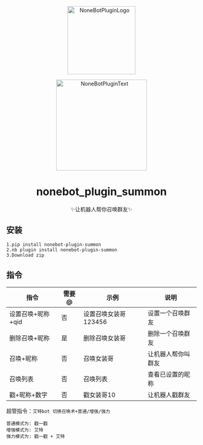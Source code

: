 <div align="center">
  <img src="https://s2.loli.net/2022/06/16/opBDE8Swad5rU3n.png" width="180" height="180" alt="NoneBotPluginLogo">
  <br>
  <p><img src="https://s2.loli.net/2022/06/16/xsVUGRrkbn1ljTD.png" width="240" alt="NoneBotPluginText"></p>
</div>

<div align="center">

# nonebot_plugin_summon
✨让机器人帮你召唤群友✨

</div>

## 安装
    1.pip install nonebot-plugin-summon
    2.nb plugin install nonebot-plugin-summon
    3.Download zip
    
## 指令

| 指令                    | 需要@ | 示例                | 说明                |
| ----------------------- | ---- | ------------------- | ------------------ |
| 设置召唤+昵称+qid        |  否  | 设置召唤女装哥123456 | 设置一个召唤群友     |
| 删除召唤+昵称            |  是  | 删除召唤女装哥       | 删除一个召唤群友     |
| 召唤+昵称                |  否  | 召唤女装哥          | 让机器人帮你叫群友   |
| 召唤列表                 |  否  | 召唤列表            | 查看已设置的昵称     |
| 戳+昵称+数字             |  否  | 戳女装哥10           | 让机器人戳群友      |

超管指令：`艾特bot 切换召唤术+普通/增强/强力`

    普通模式为: 戳一戳
    增强模式为: 艾特
    强力模式为: 戳一戳 + 艾特
